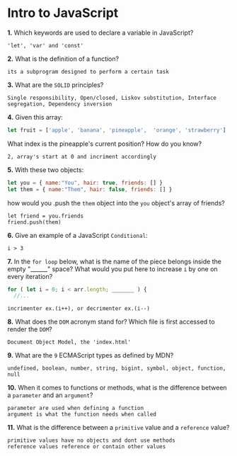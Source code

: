 # Intro to JavaScript

**1.** Which keywords are used to declare a variable in JavaScript?
<!-- enter you answer in the space below -->
```
'let', 'var' and 'const'
```
**2.** What is the definition of a function?
<!-- enter you answer in the space below -->
```
its a subprogram designed to perform a certain task
```
**3.** What are the `SOLID` principles?
<!-- enter you answer in the space below -->
```
Single responsibility, Open/closed, Liskov substitution, Interface segregation, Dependency inversion
```
**4.** Given this array: 
```js
let fruit = ['apple', 'banana', 'pineapple',  'orange', 'strawberry']
``` 
What index is the pineapple's current position? How do you know?
<!-- enter you answer in the space below -->
```
2, array's start at 0 and incriment accordingly
```
**5.** With these two objects: 
```js
let you = { name:"You", hair: true, friends: [] }
let them = { name:"Them", hair: false, friends: [] }
```
how would you .push the `them` object into the `you` object's array of friends?
<!-- enter you answer in the space below -->
```
let friend = you.friends
friend.push(them)
```

**6.** Give an example of a JavaScript `Conditional`:
<!-- enter you answer in the space below -->
```
i > 3
```
**7.** In the `for loop` below, what is the name of the piece belongs inside the empty "______" space? What would you put here to increase `i` by one on every iteration?
```js
for ( let i = 0; i < arr.length; _______ ) {
  //...
```
<!-- enter you answer in the space below -->
```
incrimenter ex.(i++), or decrimenter ex.(i--)
```
**8.** What does the `DOM` acronym stand for? Which file is first accessed to render the `DOM`?
<!-- enter you answer in the space below -->
```
Document Object Model, the 'index.html'
```

**9.** What are the `9` ECMAScript types as defined by MDN?
<!-- enter you answer in the space below -->
```
undefined, boolean, number, string, bigint, symbol, object, function, null
```
**10.** When it comes to functions or methods, what is the difference between a `parameter` and an `argument`?
<!-- enter you answer in the space below -->
```
parameter are used when defining a function
argument is what the function needs when called
```
**11.** What is the difference between a `primitive` value and a `reference` value?
<!-- enter you answer in the space below -->
```
primitive values have no objects and dont use methods
reference values reference or contain other values
```